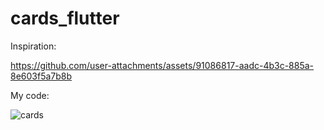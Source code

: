 # cards_flutter

Inspiration:

https://github.com/user-attachments/assets/91086817-aadc-4b3c-885a-8e603f5a7b8b

My code:

![cards](https://github.com/user-attachments/assets/76569385-ac4d-41a3-996c-ad7d5cd73cc2)
